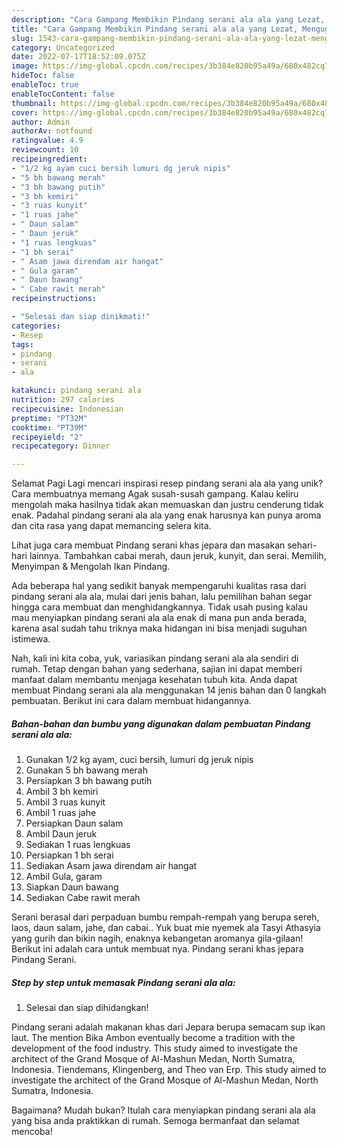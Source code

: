```yaml
---
description: "Cara Gampang Membikin Pindang serani ala ala yang Lezat, Mengugah Selera"
title: "Cara Gampang Membikin Pindang serani ala ala yang Lezat, Mengugah Selera"
slug: 1543-cara-gampang-membikin-pindang-serani-ala-ala-yang-lezat-mengugah-selera
category: Uncategorized
date: 2022-07-17T18:52:09.075Z
image: https://img-global.cpcdn.com/recipes/3b384e820b95a49a/680x482cq70/pindang-serani-ala-ala-foto-resep-utama.jpg
hideToc: false
enableToc: true
enableTocContent: false
thumbnail: https://img-global.cpcdn.com/recipes/3b384e820b95a49a/680x482cq70/pindang-serani-ala-ala-foto-resep-utama.jpg
cover: https://img-global.cpcdn.com/recipes/3b384e820b95a49a/680x482cq70/pindang-serani-ala-ala-foto-resep-utama.jpg
author: Admin
authorAv: notfound
ratingvalue: 4.9
reviewcount: 10
recipeingredient:
- "1/2 kg ayam cuci bersih lumuri dg jeruk nipis"
- "5 bh bawang merah"
- "3 bh bawang putih"
- "3 bh kemiri"
- "3 ruas kunyit"
- "1 ruas jahe"
- " Daun salam"
- " Daun jeruk"
- "1 ruas lengkuas"
- "1 bh serai"
- " Asam jawa direndam air hangat"
- " Gula garam"
- " Daun bawang"
- " Cabe rawit merah"
recipeinstructions:

- "Selesai dan siap dinikmati!"
categories:
- Resep
tags:
- pindang
- serani
- ala

katakunci: pindang serani ala 
nutrition: 297 calories
recipecuisine: Indonesian
preptime: "PT32M"
cooktime: "PT39M"
recipeyield: "2"
recipecategory: Dinner

---
```



Selamat Pagi Lagi mencari inspirasi resep pindang serani ala ala yang unik? Cara membuatnya memang Agak susah-susah gampang. Kalau keliru mengolah maka hasilnya tidak akan memuaskan dan justru cenderung tidak enak. Padahal pindang serani ala ala yang enak harusnya kan punya aroma dan cita rasa yang dapat memancing selera kita.


Lihat juga cara membuat Pindang serani khas jepara dan masakan sehari-hari lainnya. Tambahkan cabai merah, daun jeruk, kunyit, dan serai. Memilih, Menyimpan &amp; Mengolah Ikan Pindang.

Ada beberapa hal yang sedikit banyak mempengaruhi kualitas rasa dari pindang serani ala ala, mulai dari jenis bahan, lalu pemilihan bahan segar hingga cara membuat dan menghidangkannya. Tidak usah pusing kalau mau menyiapkan pindang serani ala ala enak di mana pun anda berada, karena asal sudah tahu triknya maka hidangan ini bisa menjadi suguhan istimewa.


Nah, kali ini kita coba, yuk, variasikan pindang serani ala ala sendiri di rumah. Tetap dengan bahan yang sederhana, sajian ini dapat memberi manfaat dalam membantu menjaga kesehatan tubuh kita. Anda dapat membuat Pindang serani ala ala menggunakan 14 jenis bahan dan 0 langkah pembuatan. Berikut ini cara dalam membuat hidangannya.

<!--inarticleads1-->

##### Bahan-bahan dan bumbu yang digunakan dalam pembuatan Pindang serani ala ala:

1. Gunakan 1/2 kg ayam, cuci bersih, lumuri dg jeruk nipis
1. Gunakan 5 bh bawang merah
1. Persiapkan 3 bh bawang putih
1. Ambil 3 bh kemiri
1. Ambil 3 ruas kunyit
1. Ambil 1 ruas jahe
1. Persiapkan  Daun salam
1. Ambil  Daun jeruk
1. Sediakan 1 ruas lengkuas
1. Persiapkan 1 bh serai
1. Sediakan  Asam jawa direndam air hangat
1. Ambil  Gula, garam
1. Siapkan  Daun bawang
1. Sediakan  Cabe rawit merah


Serani berasal dari perpaduan bumbu rempah-rempah yang berupa sereh, laos, daun salam, jahe, dan cabai.. Yuk buat mie nyemek ala Tasyi Athasyia yang gurih dan bikin nagih, enaknya kebangetan aromanya gila-gilaan! Berikut ini adalah cara untuk membuat nya. Pindang serani khas jepara Pindang Serani. 

<!--inarticleads2-->

##### Step by step untuk memasak Pindang serani ala ala:


1. Selesai dan siap dihidangkan!

Pindang serani adalah makanan khas dari Jepara berupa semacam sup ikan laut. The mention Bika Ambon eventually become a tradition with the development of the food industry. This study aimed to investigate the architect of the Grand Mosque of Al-Mashun Medan, North Sumatra, Indonesia. Tiendemans, Klingenberg, and Theo van Erp. This study aimed to investigate the architect of the Grand Mosque of Al-Mashun Medan, North Sumatra, Indonesia. 

Bagaimana? Mudah bukan? Itulah cara menyiapkan pindang serani ala ala yang bisa anda praktikkan di rumah. Semoga bermanfaat dan selamat mencoba!
